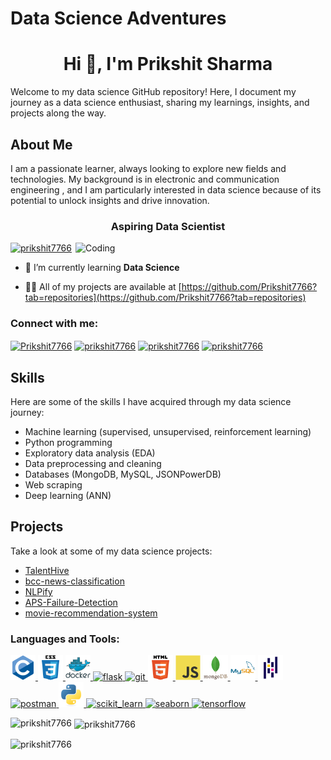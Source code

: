 # Data Science Adventures

<h1 align="center">Hi 👋, I'm Prikshit Sharma</h1>

Welcome to my data science GitHub repository! Here, I document my journey as a data science enthusiast, sharing my learnings, insights, and projects along the way.

## About Me

I am a passionate learner, always looking to explore new fields and technologies. My background is in electronic and communication engineering , and I am particularly interested in data science because of its potential to unlock insights and drive innovation.

<h3 align="center">Aspiring Data Scientist</h3>
<img align="right" alt="Coding" width="400" src= "https://uploads-ssl.webflow.com/5c19100c2b50073e6ee69da1/60d35967a853a1b14851703b_All%20the%20data%20(1).gif">



<p align="left"> <a href="https://twitter.com/prikshit7766" target="blank"><img src="https://img.shields.io/twitter/follow/prikshit7766?logo=twitter&style=for-the-badge" alt="prikshit7766" /></a> </p>

- 🌱 I’m currently learning **Data Science**

- 👨‍💻 All of my projects are available at [https://github.com/Prikshit7766?tab=repositories](https://github.com/Prikshit7766?tab=repositories)

<h3 align="left">Connect with me:</h3>
<p align="left">
<a href="https://twitter.com/prikshit7766" target="blank"><img align="center" src="https://raw.githubusercontent.com/rahuldkjain/github-profile-readme-generator/master/src/images/icons/Social/twitter.svg" alt="Prikshit7766" height="30" width="40" /></a>
<a href="https://linkedin.com/in/prikshit7766" target="blank"><img align="center" src="https://raw.githubusercontent.com/rahuldkjain/github-profile-readme-generator/master/src/images/icons/Social/linked-in-alt.svg" alt="prikshit7766" height="30" width="40" /></a>
<a href="https://instagram.com/prikshit7766" target="blank"><img align="center" src="https://raw.githubusercontent.com/rahuldkjain/github-profile-readme-generator/master/src/images/icons/Social/instagram.svg" alt="prikshit7766" height="30" width="40" /></a>
<a href="https://www.hackerrank.com/prikshit7766" target="blank"><img align="center" src="https://raw.githubusercontent.com/rahuldkjain/github-profile-readme-generator/master/src/images/icons/Social/hackerrank.svg" alt="prikshit7766" height="30" width="40" /></a>
</p>

## Skills

Here are some of the skills I have acquired through my data science journey:

- Machine learning (supervised, unsupervised, reinforcement learning)
- Python programming
- Exploratory data analysis (EDA)
- Data preprocessing and cleaning
- Databases (MongoDB, MySQL, JSONPowerDB)
- Web scraping
- Deep learning (ANN)


## Projects

Take a look at some of my data science projects:

- [TalentHive](https://github.com/Prikshit7766/Job-Recomendation)
- [bcc-news-classification](https://github.com/Prikshit7766/bbc-news-classification-mlops)
- [NLPify](https://github.com/Prikshit7766/NLPify)
- [APS-Failure-Detection](https://github.com/Prikshit7766/APS-Failure-Detection)
- [movie-recommendation-system](https://github.com/Prikshit7766/movie-recommendation-system)

<h3 align="left">Languages and Tools:</h3>
<p align="left"> <a href="https://www.cprogramming.com/" target="_blank" rel="noreferrer"> <img src="https://raw.githubusercontent.com/devicons/devicon/master/icons/c/c-original.svg" alt="c" width="40" height="40"/> </a> <a href="https://www.w3schools.com/css/" target="_blank" rel="noreferrer"> <img src="https://raw.githubusercontent.com/devicons/devicon/master/icons/css3/css3-original-wordmark.svg" alt="css3" width="40" height="40"/> </a> <a href="https://www.docker.com/" target="_blank" rel="noreferrer"> <img src="https://raw.githubusercontent.com/devicons/devicon/master/icons/docker/docker-original-wordmark.svg" alt="docker" width="40" height="40"/> </a> <a href="https://flask.palletsprojects.com/" target="_blank" rel="noreferrer"> <img src="https://www.vectorlogo.zone/logos/pocoo_flask/pocoo_flask-icon.svg" alt="flask" width="40" height="40"/> </a> <a href="https://git-scm.com/" target="_blank" rel="noreferrer"> <img src="https://www.vectorlogo.zone/logos/git-scm/git-scm-icon.svg" alt="git" width="40" height="40"/> </a> <a href="https://www.w3.org/html/" target="_blank" rel="noreferrer"> <img src="https://raw.githubusercontent.com/devicons/devicon/master/icons/html5/html5-original-wordmark.svg" alt="html5" width="40" height="40"/> </a> <a href="https://developer.mozilla.org/en-US/docs/Web/JavaScript" target="_blank" rel="noreferrer"> <img src="https://raw.githubusercontent.com/devicons/devicon/master/icons/javascript/javascript-original.svg" alt="javascript" width="40" height="40"/> </a> <a href="https://www.mongodb.com/" target="_blank" rel="noreferrer"> <img src="https://raw.githubusercontent.com/devicons/devicon/master/icons/mongodb/mongodb-original-wordmark.svg" alt="mongodb" width="40" height="40"/> </a> <a href="https://www.mysql.com/" target="_blank" rel="noreferrer"> <img src="https://raw.githubusercontent.com/devicons/devicon/master/icons/mysql/mysql-original-wordmark.svg" alt="mysql" width="40" height="40"/> </a> <a href="https://pandas.pydata.org/" target="_blank" rel="noreferrer"> <img src="https://raw.githubusercontent.com/devicons/devicon/2ae2a900d2f041da66e950e4d48052658d850630/icons/pandas/pandas-original.svg" alt="pandas" width="40" height="40"/> </a> <a href="https://postman.com" target="_blank" rel="noreferrer"> <img src="https://www.vectorlogo.zone/logos/getpostman/getpostman-icon.svg" alt="postman" width="40" height="40"/> </a> <a href="https://www.python.org" target="_blank" rel="noreferrer"> <img src="https://raw.githubusercontent.com/devicons/devicon/master/icons/python/python-original.svg" alt="python" width="40" height="40"/> </a> <a href="https://scikit-learn.org/" target="_blank" rel="noreferrer"> <img src="https://upload.wikimedia.org/wikipedia/commons/0/05/Scikit_learn_logo_small.svg" alt="scikit_learn" width="40" height="40"/> </a> <a href="https://seaborn.pydata.org/" target="_blank" rel="noreferrer"> <img src="https://seaborn.pydata.org/_images/logo-mark-lightbg.svg" alt="seaborn" width="40" height="40"/> </a> <a href="https://www.tensorflow.org" target="_blank" rel="noreferrer"> <img src="https://www.vectorlogo.zone/logos/tensorflow/tensorflow-icon.svg" alt="tensorflow" width="40" height="40"/> </a> </p>


<p><img align="left" src="https://github-readme-stats.vercel.app/api/top-langs?username=prikshit7766&show_icons=true&locale=en&layout=compact" alt="prikshit7766" /></p>

<p>&nbsp;<img align="center" src="https://github-readme-stats.vercel.app/api?username=prikshit7766&show_icons=true&locale=en" alt="prikshit7766" /></p>

<p><img align="center" src="https://github-readme-streak-stats.herokuapp.com/?user=prikshit7766&" alt="prikshit7766" /></p>
